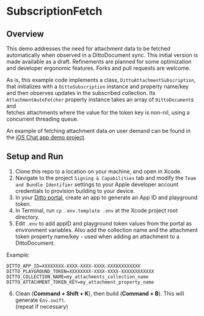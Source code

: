 # SubscriptionFetch

## Overview  
This demo addresses the need for attachment data to be fetched automatically when observed in 
a DittoDocument sync. This initial version is made available as a draft. Refinements are planned 
for some optimization and developer ergonomic features. Forks and pull requests are welcome.  

As is, this example code implements a class, `DittoAttachmentSubscription`, that initializes with a 
`DittoSubscription` instance and property name/key and then observes updates in the subscribed 
collection. Its `AttachmentAutoFetcher` property instance takes an array of `DittoDocument`s and  
fetches attachments where the value for the token key is non-nil, using a concurrent threading queue. 

An example of fetching attachment data on user demand can be found in the 
[iOS Chat app demo project](https://github.com/getditto/demoapp-chat/tree/main/iOS).  

## Setup and Run    
1. Clone this repo to a location on your machine, and open in Xcode.    
2. Navigate to the project `Signing & Capabilities` tab and modify the `Team and Bundle Identifier` 
settings to your Apple developer account credentials to provision building to your device.    
3. In your [Ditto portal](https://portal.ditto.live), create an app to generate an App ID and 
playground token.  
4. In Terminal, run `cp .env.template .env` at the Xcode project root directory.     
5. Edit `.env` to add appID and playground token values from the portal as environment variables. 
Also add the collection name and the attachment token property name/key - used when adding an 
attachment to a DittoDocument.  
  
Example: 
```  
DITTO_APP_ID=XXXXXXXX-XXXX-XXXX-XXXX-XXXXXXXXXXXX 
DITTO_PLAYGROUND_TOKEN=XXXXXXXX-XXXX-XXXX-XXXXXXXXXXXX 
DITTO_COLLECTION_NAME=my_attachments_collection_name 
DITTO_ATTACHMENT_TOKEN_KEY=my_attachment_property_name
```

6. Clean (**Command + Shift + K**), then build (**Command + B**). This will generate `Env.swift`.  
(repeat if necessary)  
